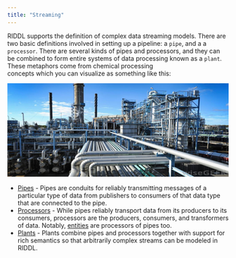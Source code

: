 ```yaml
---
title: "Streaming"
---
```


RIDDL supports the definition of complex data streaming models. 
There are two basic definitions involved in setting up a pipeline: 
a `pipe`, and a a `processor`. There are several kinds of pipes and 
processors, and they can be combined to form entire systems of data 
processing known as a `plant`. These metaphors come from chemical processing  
concepts which you can visualize as something like this:

![Visualization Of Pipeline](chemical-plant.jpg)

* [Pipes](pipe) - Pipes are conduits for reliably transmitting messages of a 
  particular type of data from publishers to consumers of that data type 
  that are connected to the pipe.
* [Processors](processor) - While pipes reliably transport data from its 
  producers to its consumers, processors are the producers, consumers, and 
  transformers of data. Notably, [entities](../context/entity) are 
  processors of pipes too.
* [Plants](plant) - Plants combine pipes and processors together with 
  support for rich semantics so that arbitrarily complex streams can be 
  modeled in RIDDL.
